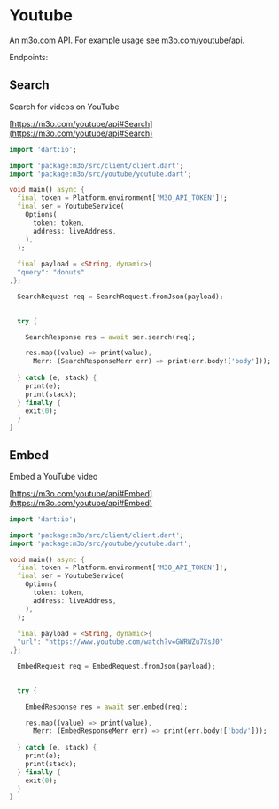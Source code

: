 # Youtube

An [m3o.com](https://m3o.com) API. For example usage see [m3o.com/youtube/api](https://m3o.com/youtube/api).

Endpoints:

## Search

Search for videos on YouTube


[https://m3o.com/youtube/api#Search](https://m3o.com/youtube/api#Search)

```dart
import 'dart:io';

import 'package:m3o/src/client/client.dart';
import 'package:m3o/src/youtube/youtube.dart';

void main() async {
  final token = Platform.environment['M3O_API_TOKEN']!;
  final ser = YoutubeService(
    Options(
      token: token,
      address: liveAddress,
    ),
  );
 
  final payload = <String, dynamic>{
  "query": "donuts"
,};

  SearchRequest req = SearchRequest.fromJson(payload);

  
  try {

	SearchResponse res = await ser.search(req);

    res.map((value) => print(value),
	  Merr: (SearchResponseMerr err) => print(err.body!['body']));	
  
  } catch (e, stack) {
    print(e);
	print(stack);
  } finally {
    exit(0);
  }
}
```
## Embed

Embed a YouTube video


[https://m3o.com/youtube/api#Embed](https://m3o.com/youtube/api#Embed)

```dart
import 'dart:io';

import 'package:m3o/src/client/client.dart';
import 'package:m3o/src/youtube/youtube.dart';

void main() async {
  final token = Platform.environment['M3O_API_TOKEN']!;
  final ser = YoutubeService(
    Options(
      token: token,
      address: liveAddress,
    ),
  );
 
  final payload = <String, dynamic>{
  "url": "https://www.youtube.com/watch?v=GWRWZu7XsJ0"
,};

  EmbedRequest req = EmbedRequest.fromJson(payload);

  
  try {

	EmbedResponse res = await ser.embed(req);

    res.map((value) => print(value),
	  Merr: (EmbedResponseMerr err) => print(err.body!['body']));	
  
  } catch (e, stack) {
    print(e);
	print(stack);
  } finally {
    exit(0);
  }
}
```
